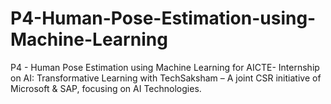 # P4-Human-Pose-Estimation-using-Machine-Learning
P4 - Human Pose Estimation using Machine Learning for AICTE- Internship on AI: Transformative Learning with TechSaksham – A joint CSR initiative of Microsoft &amp; SAP, focusing on AI Technologies. 
